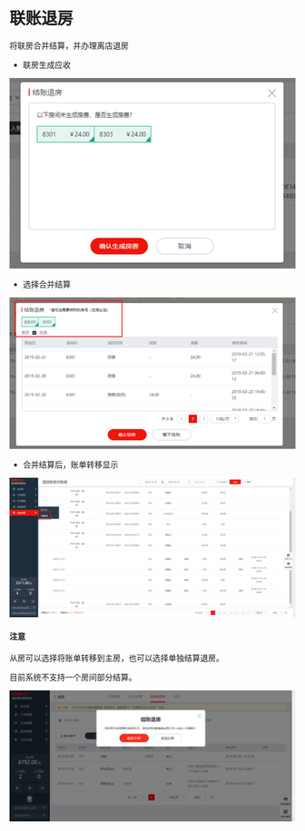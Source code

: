 # 联账退房

将联房合并结算，并办理离店退房

* 联房生成应收

![](../../../.gitbook/assets/image%20%2844%29.png)

* 选择合并结算

![](../../../.gitbook/assets/image%20%28319%29.png)

* 合并结算后，账单转移显示

![](../../../.gitbook/assets/image%20%2815%29.png)

#### 注意

从房可以选择将账单转移到主房，也可以选择单独结算退房。

目前系统不支持一个房间部分结算。

![](../../../.gitbook/assets/image%20%2858%29.png)



